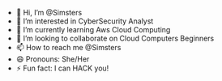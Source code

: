 - 👋 Hi, I’m @Simsters
- 👀 I’m interested in CyberSecurity Analyst
- 🌱 I’m currently learning Aws Cloud Computing
- 💞️ I’m looking to collaborate on Cloud Computers Beginners
- 📫 How to reach me @Simsters    
- 😄 Pronouns: She/Her
- ⚡ Fun fact: I can HACK you! 

<!---
Simsters/Simsters is a ✨ special ✨ repository because its `README.md` (this file) appears on your GitHub profile.
You can click the Preview link to take a look at your changes.
--->
